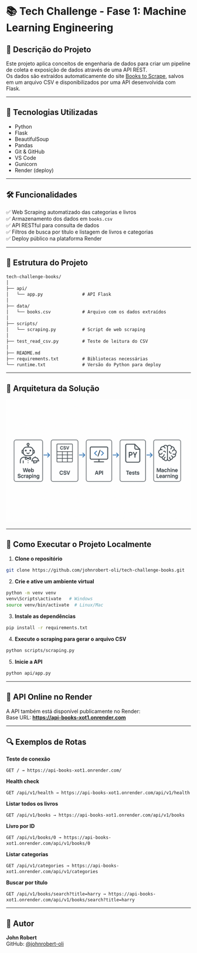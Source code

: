 # 📚 Tech Challenge - Fase 1: Machine Learning Engineering

## 📌 Descrição do Projeto
Este projeto aplica conceitos de engenharia de dados para criar um pipeline de coleta e exposição de dados através de uma API REST.  
Os dados são extraídos automaticamente do site [Books to Scrape](https://books.toscrape.com/), salvos em um arquivo CSV e disponibilizados por uma API desenvolvida com Flask.

---

## 🧪 Tecnologias Utilizadas
- Python
- Flask
- BeautifulSoup
- Pandas
- Git & GitHub
- VS Code
- Gunicorn
- Render (deploy)

---

## 🛠️ Funcionalidades
✅ Web Scraping automatizado das categorias e livros  
✅ Armazenamento dos dados em `books.csv`  
✅ API RESTful para consulta de dados  
✅ Filtros de busca por título e listagem de livros e categorias  
✅ Deploy público na plataforma Render  

---

## 📁 Estrutura do Projeto
```
tech-challenge-books/
│
├── api/
│   └── app.py               # API Flask
│
├── data/
│   └── books.csv            # Arquivo com os dados extraídos
│
├── scripts/
│   └── scraping.py          # Script de web scraping
│
├── test_read_csv.py         # Teste de leitura do CSV
│
├── README.md
├── requirements.txt         # Bibliotecas necessárias
└── runtime.txt              # Versão do Python para deploy
```

---

## 🧭 Arquitetura da Solução
![Diagrama da Arquitetura](assets/diagrama-v2.png)

---

## 🚀 Como Executar o Projeto Localmente

1. **Clone o repositório**
```bash
git clone https://github.com/johnrobert-oli/tech-challenge-books.git
```

2. **Crie e ative um ambiente virtual**
```bash
python -m venv venv
venv\Scripts\activate   # Windows
source venv/bin/activate  # Linux/Mac
```

3. **Instale as dependências**
```bash
pip install -r requirements.txt
```

4. **Execute o scraping para gerar o arquivo CSV**
```bash
python scripts/scraping.py
```

5. **Inicie a API**
```bash
python api/app.py
```

---

## 🔗 API Online no Render
A API também está disponível publicamente no Render:  
Base URL: **https://api-books-xot1.onrender.com**

---

## 🔍 Exemplos de Rotas

**Teste de conexão**
```
GET / → https://api-books-xot1.onrender.com/
```

**Health check**
```
GET /api/v1/health → https://api-books-xot1.onrender.com/api/v1/health
```

**Listar todos os livros**
```
GET /api/v1/books → https://api-books-xot1.onrender.com/api/v1/books
```

**Livro por ID**
```
GET /api/v1/books/0 → https://api-books-xot1.onrender.com/api/v1/books/0
```

**Listar categorias**
```
GET /api/v1/categories → https://api-books-xot1.onrender.com/api/v1/categories
```

**Buscar por título**
```
GET /api/v1/books/search?title=harry → https://api-books-xot1.onrender.com/api/v1/books/search?title=harry
```

---

## 🧠 Autor
**John Robert**  
GitHub: [@johnrobert-oli](https://github.com/johnrobert-oli)
